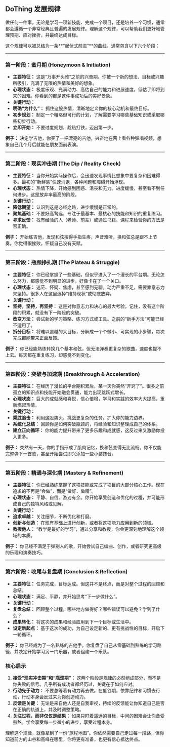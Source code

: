 ## DoThing 发展规律

做任何一件事，无论是学习一项新技能、完成一个项目，还是培养一个习惯，通常都会遵循一个非常经典且普遍的发展规律。理解这个规律，可以帮助我们更好地管理预期、应对挫折，并最终达成目标。

这个规律可以被总结为一条**“起伏式前进”**的曲线，通常包含以下六个阶段：

---

### **第一阶段：蜜月期 (Honeymoon & Initiation)**

* **主要特征：** 这是“万事开头难”之前的兴奋期。你被一个新的想法、目标或兴趣所吸引，充满了无限的热情和美好的想象。
* **心理状态：** 极度乐观、充满动力、高估自己的能力和进展速度，低估了即将到来的困难。你看到的都是这件事成功后的美好景象。
* **关键行动：**
 * **明确“为什么”：** 抓住这股热情，清晰地定义你的核心动机和最终目标。
 * **初步规划：** 制定一个粗略但可行的计划，了解需要学习哪些基础知识或采取哪些初步行动。
 * **立即开始：** 不要过度规划，趁热打铁，迈出第一步。

**例子：** 决定学吉他，你买了一把漂亮的吉他，兴奋地在网上看各种弹唱视频，想象自己几个月后就能在朋友面前表演。

---

### **第二阶段：现实冲击期 (The Dip / Reality Check)**

* **主要特征：** 当你开始实际操作后，会迅速发现事情比想象中要复杂和困难得多。最初的“新鮮感”快速消退，各种问题和障碍开始浮现。
* **心理状态：** 热情下降，开始感到困惑、沮丧和无力。进度缓慢，甚至看不到任何进步。这是放弃率最高的阶段。
* **关键行动：**
 * **降低期望：** 认识到这是必经之路，进步缓慢是正常的。
 * **聚焦基础：** 不要好高骛远，专注于最基本、最核心的技能和知识的重复练习。
 * **寻求反馈：** 找有经验的人（老师、前辈）或通过书籍、课程来检验你的方法是否正确。

**例子：** 开始练吉他，发现和弦按得手指生疼，声音难听，换和弦总是跟不上节奏。你觉得很挫败，怀疑自己没有天赋。

---

### **第三阶段：瓶颈挣扎期 (The Plateau & Struggle)**

* **主要特征：** 你已经掌握了一些基础，但似乎进入了一个漫长的平台期。无论怎么努力，都感觉不到明显的进步，好像卡在了一个关口。
* **心理状态：** 迷茫、怀疑、焦虑，甚至感到无聊。动力严重不足，需要靠意志力来坚持。很多人在这里选择“维持现状”或彻底放弃。
* **关键行动：**
 * **坚持，坚持，再坚持：** 这是对你意志力和决心的最大考验。记住，没有这个阶段的积累，就没有下一阶段的突破。
 * **改变方法：** 尝试新的学习策略、练习方式或工具。之前的“新手方法”可能已经不适用了。
 * **拆分目标：** 将难以逾越的大目标，分解成一个个微小、可实现的小步骤，每次完成都能带来正面反馈。

**例子：** 你已经能熟练转换几个基本和弦，但无法弹奏更复杂的歌曲，速度也提不上去。每天都在重复练习，却感觉不到变化。

---

### **第四阶段：突破与加速期 (Breakthrough & Acceleration)**

* **主要特征：** 在经历了漫长的平台期积累后，某一天你突然“开窍了”。很多之前孤立的知识点和技能开始融会贯通，能力出现跳跃式增长。
* **心理状态：** 巨大的成就感和喜悦，信心倍增，学习和实践的效率大大提高，重新燃起热情。
* **关键行动：**
 * **乘胜追击：** 利用这股势头，挑战更复杂的任务，扩大你的能力边界。
 * **系统化总结：** 回顾你是如何突破瓶颈的，将经验和知识整理成自己的体系。
 * **建立正向循环：** 你的能力提升带来了更多乐趣和成就感，这反过来又激励你投入更多。

**例子：** 突然有一天，你的手指形成了肌肉记忆，换和弦变得无比流畅。你不仅能完整弹下一首歌，甚至开始尝试即兴添加一些小装饰音。

---

### **第五阶段：精通与深化期 (Mastery & Refinement)**

* **主要特征：** 你已经熟练掌握了这项技能或完成了项目的大部分核心工作。现在追求的不再是“会做”，而是“做好、做精”。
* **心理状态：** 平静、自信、游刃有余。你开始享受创造和优化的过程，并可能形成自己的独特风格或见解。
* **关键行动：**
 * **追求卓越：** 关注细节，不断优化和打磨。
 * **创新与创造：** 在现有基础上进行创新，或者将这项能力应用到新的领域。
 * **教授他人：** “教学是最好的学习”，通过分享和教授，你会更深刻地理解这个领域的本质。

**例子：** 你已经不满足于弹别人的歌，开始尝试自己编曲、创作，或者研究更高级的乐理和演奏技巧。

---

### **第六阶段：收尾与复盘期 (Conclusion & Reflection)**

* **主要特征：** 任务完成，目标达成。但这并不是终点，而是对整个过程的回顾和总结。
* **心理状态：** 满足、平静，并开始思考“下一步做什么”。
* **关键行动：**
 * **复盘总结：** 回顾整个过程，哪些地方做得好？哪些错误可以避免？学到了什么？
 * **成果转化：** 将这次的成果和经验应用到下一个目标或生活中。
 * **设定新起点：** 基于这次的成功，为自己设定新的、更有挑战性的目标，开启下一轮循环。

**例子：** 你已经成为了一名熟练的吉他手。你复盘了自己从零基础到熟练的学习路径，并决定开始学习另一门乐器，或者组建一个乐队。

### **核心启示**

1. **接受“现实冲击期”和“瓶颈期”：** 这两个阶段是规律的必然组成部分，而不是你失败的信号。几乎所有成功者都经历过，关键在于如何应对。
2. **行动先于动力：** 不要总等着有动力再去做。在低谷期，依靠纪律和习惯去行动，行动本身会反过来为你创造动力。
3. **反馈是关键：** 无论是来自他人还是自我审视，持续的反馈能让你知道自己是否在正确的轨道上，并及时调整策略。
4. **关注过程，而非仅仅是结果：** 如果只盯着遥远的目标，中间的困难会让你备受煎熬。学会享受每一步微小的进步，享受过程本身。

理解这个规律，就像拿到了一份“旅程地图”。你依然需要自己走过每一段路，但你知道前方的山谷和高峰在哪里，你将更有准备，也更有信心抵达终点。

